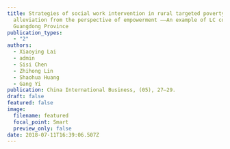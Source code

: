 ```yaml
---
title: Strategies of social work intervention in rural targeted poverty
  alleviation from the perspective of empowerment ——An example of LC country in
  Guangdong Province
publication_types:
  - "2"
authors:
  - Xiaoying Lai
  - admin
  - Sisi Chen
  - Zhihong Lin
  - Shaohua Huang
  - Gang Yi
publication: China International Business, (05), 27–29.
draft: false
featured: false
image:
  filename: featured
  focal_point: Smart
  preview_only: false
date: 2018-07-11T16:39:06.507Z
---
```

